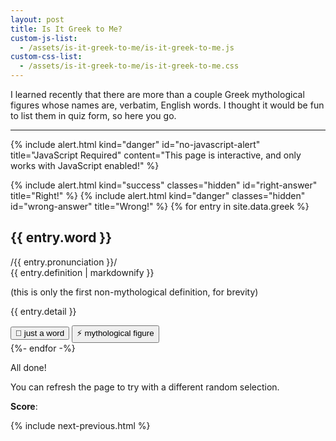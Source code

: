 ```yaml
---
layout: post
title: Is It Greek to Me?
custom-js-list:
  - /assets/is-it-greek-to-me/is-it-greek-to-me.js
custom-css-list:
  - /assets/is-it-greek-to-me/is-it-greek-to-me.css
---
```


I learned recently that there are more than a couple Greek mythological figures whose names are, verbatim, English words. I thought it would be fun to list them in quiz form, so here you go.

<hr>

{% include alert.html
kind="danger"
id="no-javascript-alert"
title="JavaScript Required"
content="This page is interactive, and only works with JavaScript enabled!"
%}

<div class="hidden" id="interactive">
  {% include alert.html
  kind="success"
  classes="hidden"
  id="right-answer"
  title="Right!"
  %}
  {% include alert.html
  kind="danger"
  classes="hidden"
  id="wrong-answer"
  title="Wrong!"
  %}
  {% for entry in site.data.greek %}
    <div class="question hidden">
      <div class="header">
        <h2 class="word">{{ entry.word }}</h2>
        <span class="pronunciation">/{{ entry.pronunciation }}/</span>
      </div>
      <div class="definition" >
        {{ entry.definition | markdownify }}
      </div>
      <p class="disclaimer">(this is only the first non-mythological definition, for brevity)</p>
      <p class="detail hidden" markdown="1">
        {{ entry.detail }}
      </p>
      <div class="buttons">
        <button data-is-answer="{{ entry.answer | negate | append: "" }}">📝 just a word</button>
        <button data-is-answer="{{ entry.answer | append: "" }}">⚡️ mythological figure</button>
      </div>
    </div>
  {%- endfor -%}
  <div id="end-message" class="hidden">
    <p>All done!</p>
    <p>You can refresh the page to try with a different random selection.</p>
  </div>
  <p id="score-container" class="hidden">
    <strong>Score</strong>: <span id="score"></span>
  </p>
</div>

{% include next-previous.html %}
